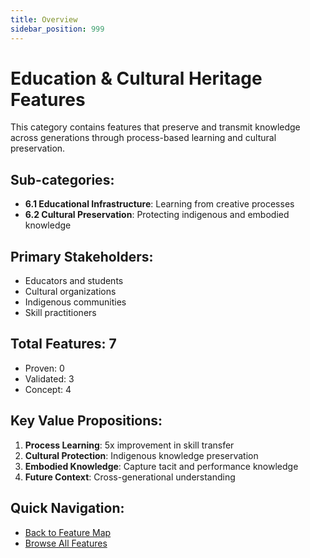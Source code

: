 ```yaml
---
title: Overview
sidebar_position: 999
---
```


# Education & Cultural Heritage Features

This category contains features that preserve and transmit knowledge across generations through process-based learning and cultural preservation.

## Sub-categories:
- **6.1 Educational Infrastructure**: Learning from creative processes
- **6.2 Cultural Preservation**: Protecting indigenous and embodied knowledge

## Primary Stakeholders:
- Educators and students
- Cultural organizations
- Indigenous communities
- Skill practitioners

## Total Features: 7
- Proven: 0
- Validated: 3
- Concept: 4

## Key Value Propositions:
1. **Process Learning**: 5x improvement in skill transfer
2. **Cultural Protection**: Indigenous knowledge preservation
3. **Embodied Knowledge**: Capture tacit and performance knowledge
4. **Future Context**: Cross-generational understanding

## Quick Navigation:
- [Back to Feature Map](../MULTI-TIER-FEATURE-MAP.md)
- [Browse All Features](../MULTI-TIER-FEATURE-MAP.md#6-education--cultural-heritage)